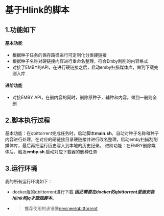 # 基于Hlink的脚本

## 1.功能如下
#### 基本功能

- 根据种子任务的保存路径进行可定制化分类硬链接
- 根据种子名称对硬链接内容进行重命名整理，符合Emby刮削的内容格式
- 对接了EMBY的API，在进行硬链接之后，启动emby扫描媒体库，做到下载完则入库

#### 进阶功能

- 对接EMBY API，在删内容的同时，删除原种子，辅种和内容。做到一删则全删

## 2.脚本执行过程

基本功能：在qbittorrent完成任务时，启动脚本**main.sh**，自动对种子名称和种子内容进行处理，在对应的硬链接目录硬链接并进行改名整理，启动emby扫描刮削媒体库，最后再把运行历史写入到本地的历史纪录。
进阶功能：在EMBY删除媒体后，触发**emby.sh**.启动对应下载器的删种任务


## 3.运行环境

我的所有运行环境如下：
- docker版的qbittorrent进行下载 ***因此需要在docker的qbittorrent里面安装hlink和jq才能跑脚本***。
- > 推荐使用的该镜像[nevinee/qbittorrent](https://hub.docker.com/r/nevinee/qbittorrent)
